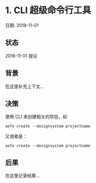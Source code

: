 # 1. CLI 超级命令行工具

日期: 2018-11-01

## 状态

2018-11-01 提议

## 背景

在这里补充上下文...

## 决策

使用 CLI 来创建相关的项目，如

```
aofe create --designsystem projectname
```

又或者是：

```
aofe create --designsystem projectname
```

## 后果

在这里记录结果...
